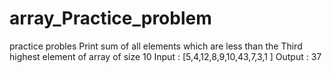 # array_Practice_problem
practice probles
Print sum of all elements which are less than the Third highest element of array of size 10
Input : [5,4,12,8,9,10,43,7,3,1 ]
Output : 37
